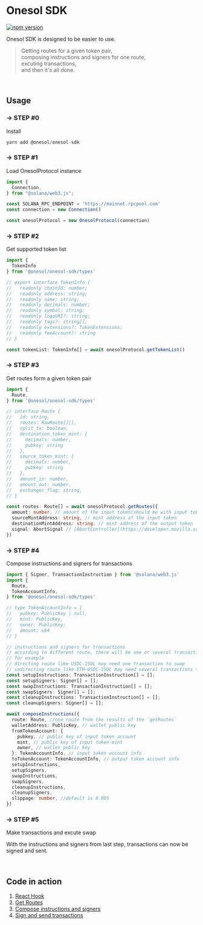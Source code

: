 # Onesol SDK

[![npm version](https://badge.fury.io/js/@onesol%2Fonesol-sdk.svg)](https://badge.fury.io/js/@onesol%2Fonesol-sdk)

Onesol SDK is designed to be easier to use.

> Getting routes for a given token pair, <br/>
> composing instructions and signers for one route, <br />
> excuting transactions, <br />
> and then it's all done.

<br />

## Usage

### → STEP #0

Install

```typescript
yarn add @onesol/onesol-sdk
```

### → STEP #1

Load OnesolProtocol instance

```typescript
import {
  Connection,
} from "@solana/web3.js";

const SOLANA_RPC_ENDPOINT = 'https://mainnet.rpcpool.com'
const connection = new Connection()

const onesolProtocol = new OnesolProtocol(connection)
```

### → STEP #2

Get supported token list

```typescript
import {
  TokenInfo
} from '@onesol/onesol-sdk/types'

// export interface TokenInfo {
//   readonly chainId: number;
//   readonly address: string;
//   readonly name: string;
//   readonly decimals: number;
//   readonly symbol: string;
//   readonly logoURI?: string;
//   readonly tags?: string[];
//   readonly extensions?: TokenExtensions;
//   readonly feeAccount?: string
// }

const tokenList: TokenInfo[] = await onesolProtocol.getTokenList()
```

### → STEP #3

Get routes form a given token pair

```typescript
import {
  Route,
} from '@onesol/onesol-sdk/types'

// interface Route {
//   id: string,
//   routes: RawRoute[][],
//   split_tx: boolean,
//   destination_token_mint: {
//     decimals: number,
//     pubkey: string
//   },
//   source_token_mint: {
//     decimals: number,
//     pubkey: string
//   },
//   amount_in: number,
//   amount_out: number,
//   exchanger_flag: string,
// }

const routes: Route[] = await onesolProtocol.getRoutes({
  amount: number, // amount of the input token(should be with input token decimail) e.g `10 * 10 ** 6`,
  sourceMintAddress: string, // mint address of the input token
  destinationMintAddress: string, // mint address of the output token
  signal: AbortSignal // [AbortController](https://developer.mozilla.org/zh-CN/docs/Web/API/AbortController) signal, if needed, it can be used to abort the fetch request
})
```

 ### → STEP #4

Compose instructions and signers for transactions

```typescript
import { Signer, TransactionInstruction } from '@solana/web3.js'
import {
  Route,
  TokenAccountInfo,
} from '@onesol/onesol-sdk/types'

// type TokenAccountInfo = {
//   pubkey: PublicKey | null,
//   mint: PublicKey,
//   owner: PublicKey;
//   amount: u64
// }

// instructions and signers for transactions
// according to different route, there will be one or several transactions
// for example
// directing route like USDC-1SOL may need one transaction to swap
// indirecting route like ETH-USDC-1SOL may need several transactions to swap
const setupInstructions: TransactionInstruction[] = [];
const setupSigners: Signer[] = [];
const swapInstructions: TransactionInstruction[] = [];
const swapSigners: Signer[] = [];
const cleanupInstructions: TransactionInstruction[] = [];
const cleanupSigners: Signer[] = [];

await composeInstructions({
  route: Route, //one route from the results of the `getRoutes`
  walletAddress: PublicKey, // wallet public key
  fromTokenAccount: {
    pubkey, // public key of input token account
    mint, // public key of input token-mint
    owner, // wallet public key
  }: TokenAccountInfo, // input token account info
  toTokenAccount: TokenAccountInfo, // output token account info
  setupInstructions,
  setupSigners,
  swapInstructions,
  swapSigners,
  cleanupInstructions,
  cleanupSigners,
  slippage: number, //default is 0.005
})
```

### → STEP #5

Make transactions and excute swap

With the instructions and signers from last step, transactions can now be signed and sent.

<br />

## Code in action

1. [React Hook](https://github.com/1sol-io/1sol-interface/blob/396b07b696046bea4574373f0f569edf513181b5/src/context/onesolprotocol.tsx)
2. [Get Routes](https://github.com/1sol-io/1sol-interface/blob/396b07b696046bea4574373f0f569edf513181b5/src/components/trade/index.tsx#L121-L125)
3. [Compose instructions and signers](https://github.com/1sol-io/1sol-interface/blob/396b07b696046bea4574373f0f569edf513181b5/src/components/trade/index.tsx#L280-L309)
4. [Sign and send transactions](https://github.com/1sol-io/1sol-interface/blob/396b07b696046bea4574373f0f569edf513181b5/src/utils/pools.tsx#L1264-L1364)

